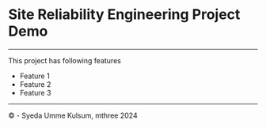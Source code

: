 # Site Reliability Engineering Project Demo
---
This project has following features
- Feature 1
- Feature 2
- Feature 3
---
&copy; - Syeda Umme Kulsum, mthree 2024
